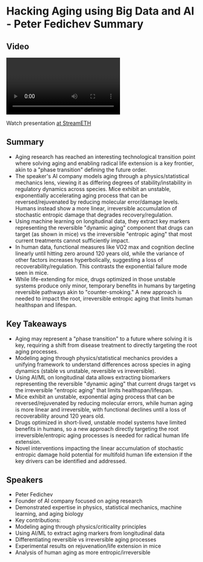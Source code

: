 # Hacking Aging using Big Data and AI - Peter Fedichev Summary

## Video
<video id="video" controls></video>
<script src="https://vod-cdn.lp-playback.studio/raw/jxf4iblf6wlsyor6526t4tcmtmqa/catalyst-vod-com/hls/5008r18zb6io6pcg/index.m3u8"></script>
<script>
  var video = document.getElementById('video');
  var videoSrc = 'https://vod-cdn.lp-playback.studio/raw/jxf4iblf6wlsyor6526t4tcmtmqa/catalyst-vod-com/hls/5008r18zb6io6pcg/index.m3u8';
  if (Hls.isSupported()) {
    var hls = new Hls();
    hls.loadSource(videoSrc);
    hls.attachMedia(video);
  }
  else if (video.canPlayType('application/vnd.apple.mpegurl')) {
    video.src = videoSrc;
  }
</script>

Watch presentation [at StreamETH](https://streameth.org/edge_city/watch?session=6716055d8f864ede03971364)

## Summary
- Aging research has reached an interesting technological transition point where solving aging and enabling radical life extension is a key frontier, akin to a "phase transition" defining the future order.
- The speaker's AI company models aging through a physics/statistical mechanics lens, viewing it as differing degrees of stability/instability in regulatory dynamics across species. Mice exhibit an unstable, exponentially accelerating aging process that can be reversed/rejuvenated by reducing molecular error/damage levels. Humans instead show a more linear, irreversible accumulation of stochastic entropic damage that degrades recovery/regulation.
- Using machine learning on longitudinal data, they extract key markers representing the reversible "dynamic aging" component that drugs can target (as shown in mice) vs the irreversible "entropic aging" that most current treatments cannot sufficiently impact.
- In human data, functional measures like VO2 max and cognition decline linearly until hitting zero around 120 years old, while the variance of other factors increases hyperbolically, suggesting a loss of recoverability/regulation. This contrasts the exponential failure mode seen in mice.
- While life-extending for mice, drugs optimized in those unstable systems produce only minor, temporary benefits in humans by targeting reversible pathways akin to "counter-smoking." A new approach is needed to impact the root, irreversible entropic aging that limits human healthspan and lifespan.

## Key Takeaways
- Aging may represent a "phase transition" to a future where solving it is key, requiring a shift from disease treatment to directly targeting the root aging processes.
- Modeling aging through physics/statistical mechanics provides a unifying framework to understand differences across species in aging dynamics (stable vs unstable, reversible vs irreversible).
- Using AI/ML on longitudinal data allows extracting biomarkers representing the reversible "dynamic aging" that current drugs target vs the irreversible "entropic aging" that limits healthspan/lifespan.
- Mice exhibit an unstable, exponential aging process that can be reversed/rejuvenated by reducing molecular errors, while human aging is more linear and irreversible, with functional declines until a loss of recoverability around 120 years old.
- Drugs optimized in short-lived, unstable model systems have limited benefits in humans, so a new approach directly targeting the root irreversible/entropic aging processes is needed for radical human life extension.
- Novel interventions impacting the linear accumulation of stochastic entropic damage hold potential for multifold human life extension if the key drivers can be identified and addressed.

## Speakers
- Peter Fedichev
- Founder of AI company focused on aging research
- Demonstrated expertise in physics, statistical mechanics, machine learning, and aging biology
- Key contributions:
- Modeling aging through physics/criticality principles
- Using AI/ML to extract aging markers from longitudinal data
- Differentiating reversible vs irreversible aging processes
- Experimental results on rejuvenation/life extension in mice
- Analysis of human aging as more entropic/irreversible

